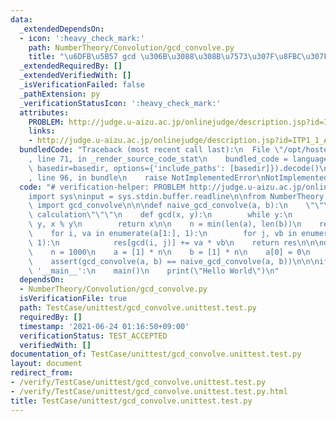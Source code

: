 ```yaml
---
data:
  _extendedDependsOn:
  - icon: ':heavy_check_mark:'
    path: NumberTheory/Convolution/gcd_convolve.py
    title: "\u6DFB\u5B57 gcd \u306B\u3088\u308B\u7573\u307F\u8FBC\u307F"
  _extendedRequiredBy: []
  _extendedVerifiedWith: []
  _isVerificationFailed: false
  _pathExtension: py
  _verificationStatusIcon: ':heavy_check_mark:'
  attributes:
    PROBLEM: http://judge.u-aizu.ac.jp/onlinejudge/description.jsp?id=ITP1_1_A
    links:
    - http://judge.u-aizu.ac.jp/onlinejudge/description.jsp?id=ITP1_1_A
  bundledCode: "Traceback (most recent call last):\n  File \"/opt/hostedtoolcache/Python/3.10.1/x64/lib/python3.10/site-packages/onlinejudge_verify/documentation/build.py\"\
    , line 71, in _render_source_code_stat\n    bundled_code = language.bundle(stat.path,\
    \ basedir=basedir, options={'include_paths': [basedir]}).decode()\n  File \"/opt/hostedtoolcache/Python/3.10.1/x64/lib/python3.10/site-packages/onlinejudge_verify/languages/python.py\"\
    , line 96, in bundle\n    raise NotImplementedError\nNotImplementedError\n"
  code: "# verification-helper: PROBLEM http://judge.u-aizu.ac.jp/onlinejudge/description.jsp?id=ITP1_1_A\n\
    import sys\ninput = sys.stdin.buffer.readline\n\nfrom NumberTheory.Convolution.gcd_convolve\
    \ import gcd_convolve\n\n\ndef naive_gcd_convolve(a, b):\n    \"\"\"O(N^2) naive\
    \ calculation\"\"\"\n    def gcd(x, y):\n        while y:\n            x, y =\
    \ y, x % y\n        return x\n\n    n = min(len(a), len(b))\n    res = [0] * n\n\
    \    for i, va in enumerate(a[1:], 1):\n        for j, vb in enumerate(b[1:],\
    \ 1):\n            res[gcd(i, j)] += va * vb\n    return res\n\n\ndef main():\n\
    \    n = 1000\n    a = [1] * n\n    b = [1] * n\n    a[0] = 0\n    b[0] = 0\n\
    \    assert(gcd_convolve(a, b) == naive_gcd_convolve(a, b))\n\n\nif __name__ ==\
    \ '__main__':\n    main()\n    print(\"Hello World\")\n"
  dependsOn:
  - NumberTheory/Convolution/gcd_convolve.py
  isVerificationFile: true
  path: TestCase/unittest/gcd_convolve.unittest.test.py
  requiredBy: []
  timestamp: '2021-06-24 01:16:50+09:00'
  verificationStatus: TEST_ACCEPTED
  verifiedWith: []
documentation_of: TestCase/unittest/gcd_convolve.unittest.test.py
layout: document
redirect_from:
- /verify/TestCase/unittest/gcd_convolve.unittest.test.py
- /verify/TestCase/unittest/gcd_convolve.unittest.test.py.html
title: TestCase/unittest/gcd_convolve.unittest.test.py
---
```

